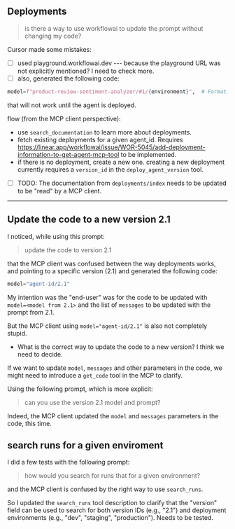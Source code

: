 ## Deployments

> is there a way to use workflowai to update the prompt without changing my code?

Cursor made some mistakes:

- [ ] used playground.workflowai.dev --- because the playground URL was not explicitly mentioned? I need to check more.
- [ ] also, generated the following code:

```python
model=f"product-review-sentiment-analyzer/#1/{environment}",  # Format: agent-name/#schema/environment
```

that will not work until the agent is deployed.

flow (from the MCP client perspective):

- use `search_documentation` to learn more about deployments.
- fetch existing deployments for a given agent_id. Requires https://linear.app/workflowai/issue/WOR-5045/add-deployment-information-to-get-agent-mcp-tool to be implemented.
- if there is no deployment, create a new one. creating a new deployment currently requires a `version_id` in the `deploy_agent_version` tool.

- [ ] TODO: The documentation from `deployments/index` needs to be updated to be "read" by a MCP client.

---

## Update the code to a new version 2.1

I noticed, while using this prompt:

> update the code to version 2.1

that the MCP client was confused between the way deployments works, and pointing to a specific version (2.1) and generated the following code:

```python
model="agent-id/2.1"
```

My intention was the "end-user" was for the code to be updated with `model=<model from 2.1>` and the list of `messages` to be updated with the prompt from 2.1.

But the MCP client using `model="agent-id/2.1"` is also not completely stupid.

- What is the correct way to update the code to a new version? I think we need to decide.

If we want to update `model`, `messages` and other parameters in the code, we might need to introduce a `get_code` tool in the MCP to clarify.

Using the following prompt, which is more explicit:

> can you use the version 2.1 model and prompt?

Indeed, the MCP client updated the `model` and `messages` parameters in the code, this time.

## search runs for a given enviroment

I did a few tests with the following prompt:

> how would you search for runs that for a given environment?

and the MCP client is confused by the right way to use `search_runs`.

So I updated the `search_runs` tool description to clarify that the "version" field can be used to search for both version IDs (e.g., "2.1") and deployment environments (e.g., "dev", "staging", "production").
Needs to be tested.
